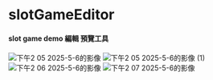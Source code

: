 # slotGameEditor

#### slot game demo 編輯 預覽工具
#### 

![下午2 05 2025-5-6的影像](https://github.com/user-attachments/assets/a168e913-a4f0-4a07-bef5-07334f7bc30e)
![下午2 05 2025-5-6的影像 (1)](https://github.com/user-attachments/assets/507d6109-730f-419e-93d2-3bddb6d6dff7)
![下午2 06 2025-5-6的影像](https://github.com/user-attachments/assets/1cf939cf-1070-4209-8114-236245a57b2d)
![下午2 07 2025-5-6的影像](https://github.com/user-attachments/assets/a5dd3182-b364-4c44-b98d-3835b3ca0701)
